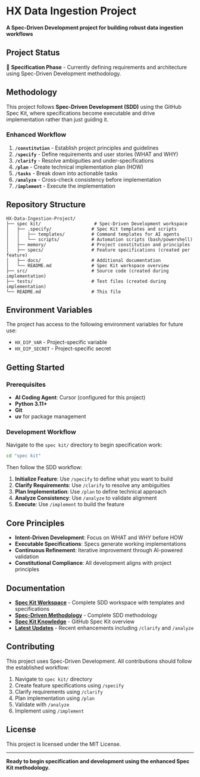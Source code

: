 # HX Data Ingestion Project

**A Spec-Driven Development project for building robust data ingestion workflows**

## Project Status

🚧 **Specification Phase** - Currently defining requirements and architecture using Spec-Driven Development methodology.

## Methodology

This project follows **Spec-Driven Development (SDD)** using the GitHub Spec Kit, where specifications become executable and drive implementation rather than just guiding it.

### Enhanced Workflow

1. **`/constitution`** - Establish project principles and guidelines
2. **`/specify`** - Define requirements and user stories (WHAT and WHY)
3. **`/clarify`** - Resolve ambiguities and under-specifications
4. **`/plan`** - Create technical implementation plan (HOW)
5. **`/tasks`** - Break down into actionable tasks
6. **`/analyze`** - Cross-check consistency before implementation
7. **`/implement`** - Execute the implementation

## Repository Structure

```
HX-Data-Ingestion-Project/
├── spec kit/                    # Spec-Driven Development workspace
│   ├── .specify/               # Spec Kit templates and scripts
│   │   ├── templates/          # Command templates for AI agents
│   │   └── scripts/            # Automation scripts (bash/powershell)
│   ├── memory/                 # Project constitution and principles
│   ├── specs/                  # Feature specifications (created per feature)
│   ├── docs/                   # Additional documentation
│   └── README.md               # Spec Kit workspace overview
├── src/                        # Source code (created during implementation)
├── tests/                      # Test files (created during implementation)
└── README.md                   # This file
```

## Environment Variables

The project has access to the following environment variables for future use:
- `HX_DIP_VAR` - Project-specific variable
- `HX_DIP_SECRET` - Project-specific secret

## Getting Started

### Prerequisites

- **AI Coding Agent**: Cursor (configured for this project)
- **Python 3.11+**
- **Git**
- **uv** for package management

### Development Workflow

Navigate to the `spec kit/` directory to begin specification work:

```bash
cd "spec kit"
```

Then follow the SDD workflow:

1. **Initialize Feature**: Use `/specify` to define what you want to build
2. **Clarify Requirements**: Use `/clarify` to resolve any ambiguities
3. **Plan Implementation**: Use `/plan` to define technical approach
4. **Analyze Consistency**: Use `/analyze` to validate alignment
5. **Execute**: Use `/implement` to build the feature

## Core Principles

- **Intent-Driven Development**: Focus on WHAT and WHY before HOW
- **Executable Specifications**: Specs generate working implementations
- **Continuous Refinement**: Iterative improvement through AI-powered validation
- **Constitutional Compliance**: All development aligns with project principles

## Documentation

- **[Spec Kit Workspace](./spec%20kit/)** - Complete SDD workspace with templates and specifications
- **[Spec-Driven Methodology](./spec-driven-methodology.md)** - Complete SDD methodology
- **[Spec Kit Knowledge](./SPEC_KIT_KNOWLEDGE.md)** - GitHub Spec Kit overview
- **[Latest Updates](./NEW_SPEC_KIT_UPDATES_ANALYSIS.md)** - Recent enhancements including `/clarify` and `/analyze`

## Contributing

This project uses Spec-Driven Development. All contributions should follow the established workflow:

1. Navigate to `spec kit/` directory
2. Create feature specifications using `/specify`
3. Clarify requirements using `/clarify`
4. Plan implementation using `/plan`
5. Validate with `/analyze`
6. Implement using `/implement`

## License

This project is licensed under the MIT License.

---

**Ready to begin specification and development using the enhanced Spec Kit methodology.**
